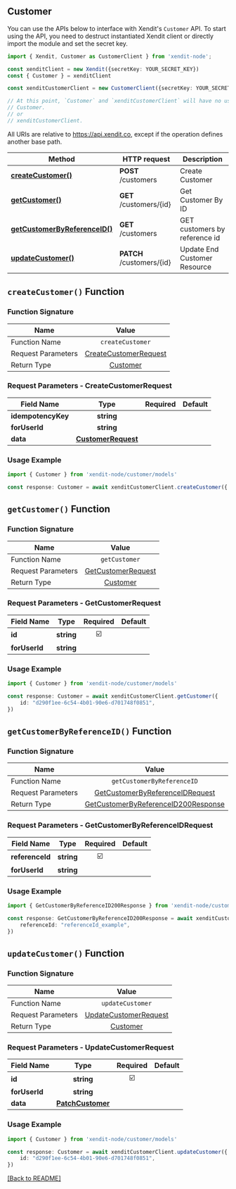 ## Customer
You can use the APIs below to interface with Xendit's `Customer` API.
To start using the API, you need to destruct instantiated Xendit client or directly import the module and set the secret key.

```typescript
import { Xendit, Customer as CustomerClient } from 'xendit-node';

const xenditClient = new Xendit({secretKey: YOUR_SECRET_KEY})
const { Customer } = xenditClient

const xenditCustomerClient = new CustomerClient({secretKey: YOUR_SECRET_KEY})

// At this point, `Customer` and `xenditCustomerClient` will have no usage difference, for example:
// Customer.
// or
// xenditCustomerClient.
```

All URIs are relative to https://api.xendit.co, except if the operation defines another base path.

| Method | HTTP request | Description |
| ------------- | ------------- | ------------- |
| [**createCustomer()**](Customer.md#createcustomer-function) | **POST** /customers | Create Customer |
| [**getCustomer()**](Customer.md#getcustomer-function) | **GET** /customers/{id} | Get Customer By ID |
| [**getCustomerByReferenceID()**](Customer.md#getcustomerbyreferenceid-function) | **GET** /customers | GET customers by reference id |
| [**updateCustomer()**](Customer.md#updatecustomer-function) | **PATCH** /customers/{id} | Update End Customer Resource |


## `createCustomer()` Function


### Function Signature
| Name          |    Value 	     |
|--------------------|:-------------:|
| Function Name | `createCustomer` |
| Request Parameters  |  [CreateCustomerRequest](#request-parameters--CreateCustomerRequest)	 |
| Return Type  |  [Customer](customer/Customer.md) |

### Request Parameters - CreateCustomerRequest
| Field Name |   Type 	 |  Required  | Default |
|-----------|:----------:|:----------:|-----------|
| **idempotencyKey** | **string** |  |  |
| **forUserId** | **string** |  |  |
| **data** | [**CustomerRequest**](customer/CustomerRequest.md) |  |  |

### Usage Example
```typescript
import { Customer } from 'xendit-node/customer/models'

const response: Customer = await xenditCustomerClient.createCustomer({ })
```
## `getCustomer()` Function


### Function Signature
| Name          |    Value 	     |
|--------------------|:-------------:|
| Function Name | `getCustomer` |
| Request Parameters  |  [GetCustomerRequest](#request-parameters--GetCustomerRequest)	 |
| Return Type  |  [Customer](customer/Customer.md) |

### Request Parameters - GetCustomerRequest
| Field Name |   Type 	 |  Required  | Default |
|-----------|:----------:|:----------:|-----------|
| **id** | **string** | ☑️ |  |
| **forUserId** | **string** |  |  |

### Usage Example
```typescript
import { Customer } from 'xendit-node/customer/models'

const response: Customer = await xenditCustomerClient.getCustomer({ 
    id: "d290f1ee-6c54-4b01-90e6-d701748f0851",
})
```
## `getCustomerByReferenceID()` Function


### Function Signature
| Name          |    Value 	     |
|--------------------|:-------------:|
| Function Name | `getCustomerByReferenceID` |
| Request Parameters  |  [GetCustomerByReferenceIDRequest](#request-parameters--GetCustomerByReferenceIDRequest)	 |
| Return Type  |  [GetCustomerByReferenceID200Response](customer/GetCustomerByReferenceID200Response.md) |

### Request Parameters - GetCustomerByReferenceIDRequest
| Field Name |   Type 	 |  Required  | Default |
|-----------|:----------:|:----------:|-----------|
| **referenceId** | **string** | ☑️ |  |
| **forUserId** | **string** |  |  |

### Usage Example
```typescript
import { GetCustomerByReferenceID200Response } from 'xendit-node/customer/models'

const response: GetCustomerByReferenceID200Response = await xenditCustomerClient.getCustomerByReferenceID({ 
    referenceId: "referenceId_example",
})
```
## `updateCustomer()` Function


### Function Signature
| Name          |    Value 	     |
|--------------------|:-------------:|
| Function Name | `updateCustomer` |
| Request Parameters  |  [UpdateCustomerRequest](#request-parameters--UpdateCustomerRequest)	 |
| Return Type  |  [Customer](customer/Customer.md) |

### Request Parameters - UpdateCustomerRequest
| Field Name |   Type 	 |  Required  | Default |
|-----------|:----------:|:----------:|-----------|
| **id** | **string** | ☑️ |  |
| **forUserId** | **string** |  |  |
| **data** | [**PatchCustomer**](customer/PatchCustomer.md) |  |  |

### Usage Example
```typescript
import { Customer } from 'xendit-node/customer/models'

const response: Customer = await xenditCustomerClient.updateCustomer({ 
    id: "d290f1ee-6c54-4b01-90e6-d701748f0851",
})
```

[[Back to README]](../README.md)